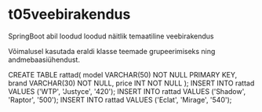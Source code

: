 # t05veebirakendus

SpringBoot abil loodud loodud näitlik temaatiline veebirakendus

Võimalusel kasutada eraldi klasse teemade grupeerimiseks ning andmebaasiühendust.


CREATE TABLE rattad(
	model VARCHAR(50) NOT NULL PRIMARY KEY,
	brand VARCHAR(30) NOT NULL,
	price INT NOT NULL
);
INSERT INTO rattad VALUES ('WTP', 'Justyce', '420');
INSERT INTO rattad VALUES ('Shadow', 'Raptor', '500');
INSERT INTO rattad VALUES ('Eclat', 'Mirage', '540');
